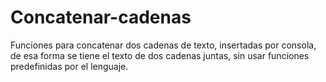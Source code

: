 # Concatenar-cadenas
Funciones para concatenar dos cadenas de texto, insertadas por consola, de esa forma se tiene el texto de dos cadenas juntas, sin usar funciones predefinidas por el lenguaje.
